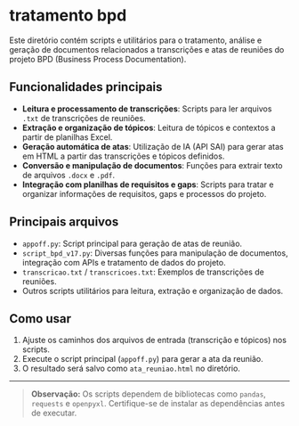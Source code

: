 # tratamento bpd

Este diretório contém scripts e utilitários para o tratamento, análise e geração de documentos relacionados a transcrições e atas de reuniões do projeto BPD (Business Process Documentation).

## Funcionalidades principais

- **Leitura e processamento de transcrições**: Scripts para ler arquivos `.txt` de transcrições de reuniões.
- **Extração e organização de tópicos**: Leitura de tópicos e contextos a partir de planilhas Excel.
- **Geração automática de atas**: Utilização de IA (API SAI) para gerar atas em HTML a partir das transcrições e tópicos definidos.
- **Conversão e manipulação de documentos**: Funções para extrair texto de arquivos `.docx` e `.pdf`.
- **Integração com planilhas de requisitos e gaps**: Scripts para tratar e organizar informações de requisitos, gaps e processos do projeto.

## Principais arquivos

- `appoff.py`: Script principal para geração de atas de reunião.
- `script_bpd_v17.py`: Diversas funções para manipulação de documentos, integração com APIs e tratamento de dados do projeto.
- `transcricao.txt` / `transcricoes.txt`: Exemplos de transcrições de reuniões.
- Outros scripts utilitários para leitura, extração e organização de dados.

## Como usar

1. Ajuste os caminhos dos arquivos de entrada (transcrição e tópicos) nos scripts.
2. Execute o script principal (`appoff.py`) para gerar a ata da reunião.
3. O resultado será salvo como `ata_reuniao.html` no diretório.

---

> **Observação:** Os scripts dependem de bibliotecas como `pandas`, `requests` e `openpyxl`. Certifique-se de instalar as dependências antes de executar.
